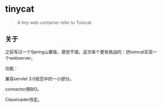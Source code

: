 tinycat
=======

>A tiny web container refer to Tomcat.

## 关于

之前写过一个Spring山寨版，感觉不错。这次来个更有挑战的：仿tomcat实现一个webserver。

功能：

兼容servlet 3.0规范中的一小部分。

connector用BIO。

Classloader待定。